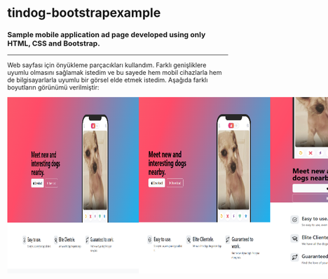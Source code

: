 # tindog-bootstrapexample
### Sample mobile application ad page developed using only HTML, CSS and Bootstrap.

---

Web sayfası için önyükleme parçacıkları kullandım. Farklı genişliklere uyumlu olmasını sağlamak istedim ve bu sayede hem mobil cihazlarla hem de bilgisayarlarla uyumlu bir görsel elde etmek istedim.
Aşağıda farklı boyutların görünümü verilmiştir:

<div style="display: flex; justify-content: space-around;">
  <img src="images/ss1.png" alt="Fotoğraf 1" width="300">
  <img src="images/ss2.png" alt="Fotoğraf 2" width="300">
  <img src="images/ss3.png" alt="Fotoğraf 3" width="300">
</div>
